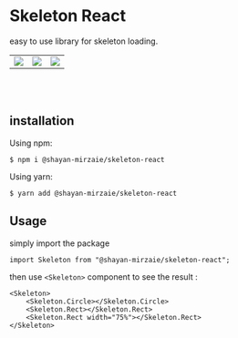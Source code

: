 # Skeleton React

easy to use library for skeleton loading.

<table>
    <tr>
        <td>
            <img src="https://user-images.githubusercontent.com/43598980/218112412-ad0f7791-af2c-4a51-8c2b-e06ad3856554.gif"/>
        </td>
        <td>
            <img src="https://user-images.githubusercontent.com/43598980/218112529-eae68d59-d3f3-40d9-94a9-56ed0bbf0cfa.gif"/>
        </td>
        <td>
            <img src="https://user-images.githubusercontent.com/43598980/218112477-91930798-ee5e-42f3-ad48-556eba3062ab.gif"/>
        </td>
    </tr>
</table>



<Br/>
<Br/>

## installation

Using npm:

```
$ npm i @shayan-mirzaie/skeleton-react
```

Using yarn:

```
$ yarn add @shayan-mirzaie/skeleton-react
```

## Usage

simply import the package

```
import Skeleton from "@shayan-mirzaie/skeleton-react";
```

then use `<Skeleton>` component to see the result :

```
<Skeleton>
    <Skeleton.Circle></Skeleton.Circle>
    <Skeleton.Rect></Skeleton.Rect>
    <Skeleton.Rect width="75%"></Skeleton.Rect>
</Skeleton>
```
